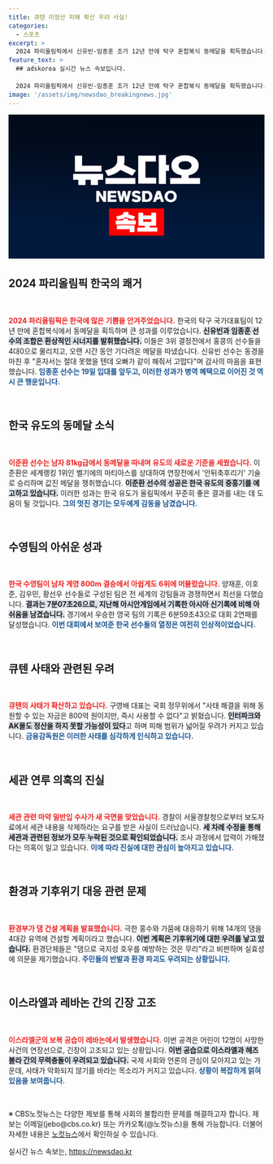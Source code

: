 ```yaml
---
title: 큐텐 미정산 피해 확산 우려 사실!
categories:
  - 스포츠
excerpt: >
  2024 파리올림픽에서 신유빈-임종훈 조가 12년 만에 탁구 혼합복식 동메달을 획득했습니다. 이와 함께 한국 수영팀은 남자 계영 800m에서 아쉽게 6위에 그치는 등 뉴스가 넘치는 출근길, 필수 사항을 담았습니다!
feature_text: >
  ## adskorea 실시간 뉴스 속보입니다.

  2024 파리올림픽에서 신유빈-임종훈 조가 12년 만에 탁구 혼합복식 동메달을 획득했습니다. 이와 함께 한국 수영팀은 남자 계영 800m에서 아쉽게 6위에 그치는 등 뉴스가 넘치는 출근길, 필수 사항을 담았습니다!
image: '/assets/img/newsdao_breakingnews.jpg'
---
```


<p><img src="/assets/img/newsdao_breakingnews.jpg" alt="adskorea 속보" /></p>

<h2 data-ke-size="size26">2024 파리올림픽 한국의 쾌거</h2>

<p data-ke-size="size16">&nbsp;</p>

<p><b><span style="color: #ee2323;">2024 파리올림픽은 한국에 많은 기쁨을 안겨주었습니다.</span></b> 한국의 탁구 국가대표팀이 12년 만에 혼합복식에서 동메달을 획득하며 큰 성과를 이루었습니다. <b><span style="background-color: #21538527;">신유빈과 임종훈 선수의 조합은 환상적인 시너지를 발휘했습니다.</span></b> 이들은 3위 결정전에서 홍콩의 선수들을 4대0으로 물리치고, 오랜 시간 동안 기다려온 메달을 따냈습니다. 신유빈 선수는 동경을 마친 후 "혼자서는 절대 못했을 텐데 오빠가 같이 해줘서 고맙다"며 감사의 마음을 표현했습니다. <b><span style="color: #1a5490;">임종훈 선수는 19일 입대를 앞두고, 이러한 성과가 병역 혜택으로 이어진 것 역시 큰 행운입니다.</span></b></p>

<p data-ke-size="size16">&nbsp;</p>

<h2 data-ke-size="size26">한국 유도의 동메달 소식</h2>

<p data-ke-size="size16">&nbsp;</p>

<p><b><span style="color: #ee2323;">이준환 선수는 남자 81kg급에서 동메달을 따내며 유도의 새로운 기준을 세웠습니다.</span></b> 이준환은 세계랭킹 1위인 벨기에의 마티아스를 상대하여 연장전에서 '안뒤축후리기' 기술로 승리하며 값진 메달을 쟁취했습니다. <b><span style="background-color: #21538527;">이준환 선수의 성공은 한국 유도의 중흥기를 예고하고 있습니다.</span></b> 이러한 성과는 한국 유도가 올림픽에서 꾸준히 좋은 결과를 내는 데 도움이 될 것입니다. <b><span style="color: #1a5490;">그의 멋진 경기는 모두에게 감동을 남겼습니다.</span></b></p>

<p data-ke-size="size16">&nbsp;</p>

<h2 data-ke-size="size26">수영팀의 아쉬운 성과</h2>

<p data-ke-size="size16">&nbsp;</p>

<p><b><span style="color: #ee2323;">한국 수영팀이 남자 계영 800m 결승에서 아쉽게도 6위에 머물렀습니다.</span></b> 양재훈, 이호준, 김우민, 황선우 선수들로 구성된 팀은 전 세계의 강팀들과 경쟁하면서 최선을 다했습니다. <b><span style="background-color: #21538527;">결과는 7분07초26으로, 지난해 아시안게임에서 기록한 아시아 신기록에 비해 아쉬움을 남겼습니다.</span></b> 경기에서 우승한 영국 팀의 기록은 6분59초43으로 대회 2연패를 달성했습니다. <b><span style="color: #1a5490;">이번 대회에서 보여준 한국 선수들의 열정은 여전히 인상적이었습니다.</span></b></p>

<p data-ke-size="size16">&nbsp;</p>

<h2 data-ke-size="size26">큐텐 사태와 관련된 우려</h2>

<p data-ke-size="size16">&nbsp;</p>

<p><b><span style="color: #ee2323;">큐텐의 사태가 확산하고 있습니다.</span></b> 구영배 대표는 국회 정무위에서 "사태 해결을 위해 동원할 수 있는 자금은 800억 원이지만, 즉시 사용할 수 없다"고 밝혔습니다. <b><span style="background-color: #21538527;">인터파크와 AK몰도 정산을 하지 못할 가능성이 있다</span></b>고 하며 피해 범위가 넓어질 우려가 커지고 있습니다. <b><span style="color: #1a5490;">금융감독원은 이러한 사태를 심각하게 인식하고 있습니다.</span></b></p>

<p data-ke-size="size16">&nbsp;</p>

<h2 data-ke-size="size26">세관 연루 의혹의 진실</h2>

<p data-ke-size="size16">&nbsp;</p>

<p><b><span style="color: #ee2323;">세관 관련 마약 밀반입 수사가 새 국면을 맞았습니다.</span></b> 경찰이 서울경찰청으로부터 보도자료에서 세관 내용을 삭제하라는 요구를 받은 사실이 드러났습니다. <b><span style="background-color: #21538527;">세 차례 수정을 통해 세관과 관련된 정보가 모두 누락된 것으로 확인되었습니다.</span></b> 조사 과정에서 압력이 가해졌다는 의혹이 일고 있습니다. <b><span style="color: #1a5490;">이에 따라 진실에 대한 관심이 높아지고 있습니다.</span></b></p>

<p data-ke-size="size16">&nbsp;</p>

<h2 data-ke-size="size26">환경과 기후위기 대응 관련 문제</h2>

<p data-ke-size="size16">&nbsp;</p>

<p><b><span style="color: #ee2323;">환경부가 댐 건설 계획을 발표했습니다.</span></b> 극한 홍수와 가뭄에 대응하기 위해 14개의 댐을 4대강 유역에 건설할 계획이라고 했습니다. <b><span style="background-color: #21538527;">이번 계획은 기후위기에 대한 우려를 낳고 있습니다.</span></b> 환경단체들은 "댐으로 국지성 호우를 예방하는 것은 무리"라고 비판하며 실효성에 의문을 제기했습니다. <b><span style="color: #1a5490;">주민들의 반발과 환경 파괴도 우려되는 상황입니다.</span></b></p>

<p data-ke-size="size16">&nbsp;</p>

<h2 data-ke-size="size26">이스라엘과 레바논 간의 긴장 고조</h2>

<p data-ke-size="size16">&nbsp;</p>

<p><b><span style="color: #ee2323;">이스라엘군의 보복 공습이 레바논에서 발생했습니다.</span></b> 이번 공격은 어린이 12명이 사망한 사건의 연장선으로, 긴장이 고조되고 있는 상황입니다. <b><span style="background-color: #21538527;">이번 공습으로 이스라엘과 헤즈볼라 간의 무력충돌이 우려되고 있습니다.</span></b> 국제 사회와 언론의 관심이 모아지고 있는 가운데, 사태가 악화되지 않기를 바라는 목소리가 커지고 있습니다. <b><span style="color: #1a5490;">상황이 복잡하게 얽혀 있음을 보여줍니다.</span></b></p>

<p data-ke-size="size16">&nbsp;</p>

<p>※ CBS노컷뉴스는 다양한 제보를 통해 사회의 불합리한 문제를 해결하고자 합니다. 제보는 이메일(jebo@cbs.co.kr) 또는 카카오톡(@노컷뉴스)을 통해 가능합니다. 더불어 자세한 내용은 <a href="https://url.kr/b71afn">노컷뉴스</a>에서 확인하실 수 있습니다.</p>
실시간 뉴스 속보는, <a href="https://newsdao.kr" rel="dofollow">https://newsdao.kr</a>


